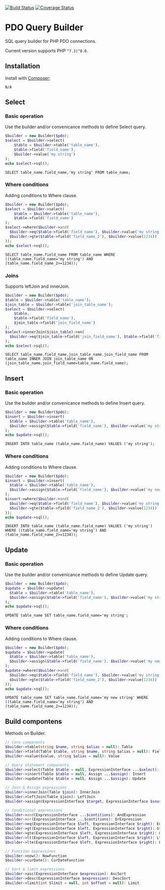 [![Build Status](https://github.com/sirn-se/phrity-pdo-querybuilder/actions/workflows/acceptance.yml/badge.svg)](https://github.com/sirn-se/phrity-pdo-querybuilder/actions)
[![Coverage Status](https://coveralls.io/repos/github/sirn-se/phrity-pdo-querybuilder/badge.svg?branch=main)](https://coveralls.io/github/sirn-se/phrity-pdo-querybuilder?branch=main)

# PDO Query Builder

SQL query builder for PHP PDO connections.

Current version supports PHP `^7.3|^8.0`.

## Installation

Install with [Composer](https://getcomposer.org/);
```
N/A
```

## Select

### Basic operation

Use the builder and/or convenicance methods to define Select query.

```php
$builder = new Builder($pdo);
$select = $builder->select(
    $table = $builder->table('table_name'),
    $table->field('field_name'),
    $builder->value('my string')
);
echo $select->sql();
```
```
SELECT table_name.field_name,'my string' FROM table_name;
```

### Where conditions

Adding conditions to Where clause.

```php
$builder = new Builder($pdo);
$select = $builder->select(
    $table = $builder->table('table_name'),
    $table->field('field_name')
);
$select->where($builder->and(
  $builder->eq($table->field('field_name'), $builder->value('my string')),
  $builder->gte($table->field('field_name_2'), $builder->value(1234))
));
echo $select->sql();
```
```
SELECT table_name.field_name FROM table_name WHERE ((table_name.field_name='my string') AND (table_name.field_name_2>=1234));
```

### Joins

Supports leftJoin and innerJoin.

```php
$builder = new Builder($pdo);
$table = $builder->table('table_name');
$join_table = $builder->table('join_table_name');
$select = $builder->select(
    $table,
    $table->field('field_name'),
    $join_table->field('join_field_name')
);
$select->innerJoin($join_table)->on(
  $builder->eq($join_table->field('join_field_name'), $table->field('field_name'))
);
echo $select->sql();
```
```
SELECT table_name.field_name,join_table_name.join_field_name FROM table_name INNER JOIN join_table_name ON (join_table_name.join_field_name=table_name.field_name);
```

## Insert

### Basic operation

Use the builder and/or convenicance methods to define Insert query.

```php
$builder = new Builder($pdo);
$insert = $builder->insert(
  $table = $builder->table('table_name'),
  $builder->assign($table->field('field_name'), $builder->value('my string')),
);
echo $update->sql();
```
```
INSERT INTO table_name (table_name.field_name) VALUES ('my string');
```

### Where conditions

Adding conditions to Where clause.

```php
$builder = new Builder($pdo);
$insert = $builder->insert(
  $table = $builder->table('table_name'),
  $builder->assign($table->field('field_name'), $builder->value('my new string')),
);
$insert->where($builder->and(
  $builder->eq($table->field('field_name'), $builder->value('my string')),
  $builder->gte($table->field('field_name_2'), $builder->value(1234))
));
echo $update->sql();
```
```
INSERT INTO table_name (table_name.field_name) VALUES ('my string') WHERE ((table_name.field_name='my string') AND (table_name.field_name_2>=1234));
```

## Update

### Basic operation

Use the builder and/or convenicance methods to define Update query.

```php
$builder = new Builder($pdo);
$update = $builder->update(
  $table = $builder->table('table_name'),
  $builder->assign($table->field('field_name'), $builder->value('my string')),
);
echo $update->sql();
```
```
UPDATE table_name SET table_name.field_name='my string';
```

### Where conditions

Adding conditions to Where clause.

```php
$builder = new Builder($pdo);
$update = $builder->update(
  $table = $builder->table('table_name'),
  $builder->assign($table->field('field_name'), $builder->value('my new string')),
);
$update->where($builder->and(
  $builder->eq($table->field('field_name'), $builder->value('my string')),
  $builder->gte($table->field('field_name_2'), $builder->value(1234))
));
echo $update->sql();
```
```
UPDATE table_name SET table_name.field_name='my new string' WHERE ((table_name.field_name='my string') AND (table_name.field_name_2>=1234));
```

## Build compontens

Methods on Builder.

```php
// Core components
$builder->table(string $name, string $alias = null): Table
$builder->field(Table $table, string $name, string $alias = null): Field
$builder->value($value, string $alias = null): Value

// Query statement components
$builder->select(Table $table = null, ExpressionInterface ...$select): Select
$builder->insert(Table $table = null, Assign ...$assign): Insert
$builder->update(Table $table = null, Assign ...$assign): Update

// Join & Assign expressions
$builder->innerJoin(Table $join): InnerJoin
$builder->leftJoin(Table $join): LeftJoin
$builder->assign(ExpressionInterface $target, ExpressionInterface $source): Assign

// Conditional expressions
$builder->and(ExpressionInterface ...$contitions): AndExpression
$builder->or(ExpressionInterface ...$contitions): OrExpression
$builder->eq(ExpressionInterface $left, ExpressionInterface $right): EqExpression
$builder->gt(ExpressionInterface $left, ExpressionInterface $right): GtExpression
$builder->gte(ExpressionInterface $left, ExpressionInterface $right): GteExpression
$builder->lt(ExpressionInterface $left, ExpressionInterface $right): LtExpression
$builder->lte(ExpressionInterface $left, ExpressionInterface $right): LteExpression

// Function expressions
$builder->now(): NowFunction
$builder->curDate(): CurDateFunction

// Sort & limit expressions
$builder->asc(ExpressionInterface $expression): AscSort
$builder->desc(ExpressionInterface $expression): DescSort
$builder->limit(int $limit = null, int $offset = null): Limit
```
